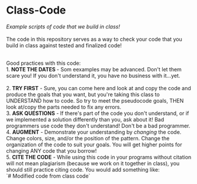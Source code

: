 # Class-Code
<i>Example scripts of code that we build in class!</i>
<br>
<br>
The code in this repository serves as a way to check your code that you build in class against tested and finalized code! <br>
  
<br>
Good practices with this code:
<br>1. <b>NOTE THE DATES </b>- Som eexamples may be advanced. Don't let them scare you! If you don't understand it, you have no business with it...yet.<br>
<br>2.<b> TRY FIRST</b> - Sure, you can come here and look at and copy the code and produce the goals that you want, but you're taking this class to UNDERSTAND how to code. So try to meet the pseudocode goals, THEN look at/copy the parts needed to fix any errors.
<br>3. <b>ASK QUESTIONS</b> - If there's part of the code you don't understand, or if we implemented a solution differently than you, ask about it! Bad programmers use code they don't understand! Don't be a bad programmer.
<br>4. <b>AUGMENT</b> - Demonstrate your understanding by <i>changing</i> the code. Change colors, size, and/or the position of the pattern. Change the organization of the code to suit your goals. You will get higher points for changing ANY code that you borrow!
<br>5. <b>CITE THE CODE</b> - While using this code in your programs without citation will not mean plagiarism (because we work on it together in class), you should still practice citing code. You would add something like: <br>
`# Modified code from class code`
